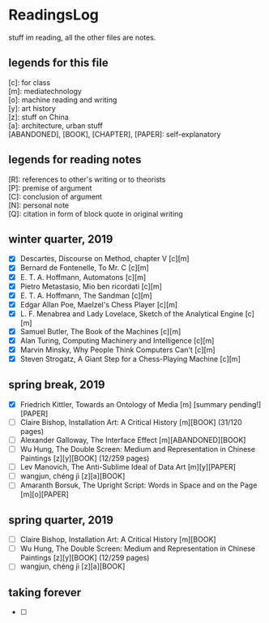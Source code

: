 # ReadingsLog
stuff im reading, all the other files are notes.
## legends for this file
 [c]: for class</br>
 [m]: mediatechnology</br>
 [o]: machine reading and writing</br>
 [y]: art history</br>
 [z]: stuff on China</br>
 [a]: architecture, urban stuff</br>
 [ABANDONED], [BOOK], [CHAPTER], [PAPER]: self-explanatory
## legends for reading notes
 [R]: references to other's writing or to theorists</br>
 [P]: premise of argument</br>
 [C]: conclusion of argument</br>
 [N]: personal note</br>
 [Q]: citation in form of block quote in original writing</br>
## winter quarter, 2019
- [x] Descartes, Discourse on Method, chapter V [c][m]
- [x] Bernard de Fontenelle, To Mr. C [c][m] 
- [x] E. T. A. Hoffmann, Automatons [c][m] 
- [x] Pietro Metastasio, Mio ben ricordati [c][m]
- [x] E. T. A. Hoffmann, The Sandman [c][m]
- [x] Edgar Allan Poe, Maelzel's Chess Player [c][m]
- [x] L. F. Menabrea and Lady Lovelace, Sketch of the Analytical Engine [c][m]
- [x] Samuel Butler, The Book of the Machines [c][m]
- [x] Alan Turing, Computing Machinery and Intelligence [c][m]
- [x] Marvin Minsky, Why People Think Computers Can't [c][m]
- [x] Steven Strogatz, A Giant Step for a Chess-Playing Machine [c][m]
## spring break, 2019
- [x] Friedrich Kittler, Towards an Ontology of Media [m] [summary pending!][PAPER]
- [ ] Claire Bishop, Installation Art: A Critical History [m][BOOK] (31/120 pages)
- [ ] Alexander Galloway, The Interface Effect [m][ABANDONED][BOOK] 
- [ ] Wu Hung, The Double Screen: Medium and Representation in Chinese Paintings [z][y][BOOK] (12/259 pages)
- [ ] Lev Manovich, The Anti-Sublime Ideal of Data Art [m][y][PAPER]
- [ ] wangjun, chéng jì [z][a][BOOK]
- [ ] Amaranth Borsuk, The Upright Script: Words in Space and on the Page [m][o][PAPER]
## spring quarter, 2019
- [ ] Claire Bishop, Installation Art: A Critical History [m][BOOK]
- [ ] Wu Hung, The Double Screen: Medium and Representation in Chinese Paintings [z][y][BOOK] (12/259 pages)
- [ ] wangjun, chéng jì [z][a][BOOK]
## taking forever
- [ ] 
